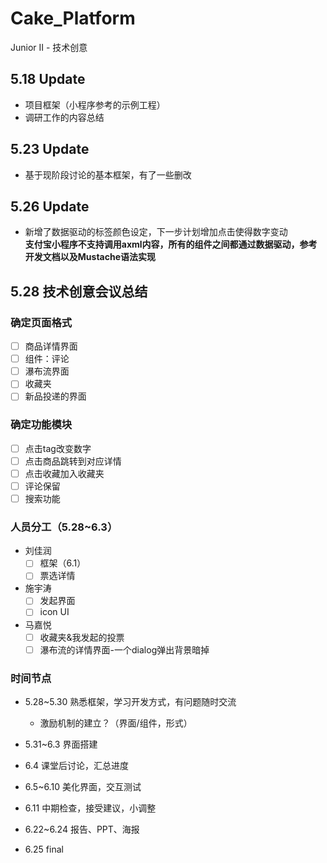 # Cake_Platform
Junior II - 技术创意

## 5.18 Update

* 项目框架（小程序参考的示例工程）  
* 调研工作的内容总结


## 5.23 Update

* 基于现阶段讨论的基本框架，有了一些删改  

## 5.26 Update  

* 新增了数据驱动的标签颜色设定，下一步计划增加点击使得数字变动  
**支付宝小程序不支持调用axml内容，所有的组件之间都通过数据驱动，参考开发文档以及Mustache语法实现**



## 5.28 技术创意会议总结

### 确定页面格式

- [ ] 商品详情界面
- [ ] 组件：评论
- [ ] 瀑布流界面
- [ ] 收藏夹
- [ ] 新品投递的界面

### 确定功能模块

- [ ] 点击tag改变数字
- [ ] 点击商品跳转到对应详情
- [ ] 点击收藏加入收藏夹
- [ ] 评论保留
- [ ] 搜索功能

### 人员分工（5.28~6.3）

* 刘佳润
  - [ ] 框架（6.1）
  - [ ] 票选详情
* 施宇涛
  - [ ] 发起界面
  - [ ] icon UI
* 马嘉悦
  - [ ] 收藏夹&我发起的投票
  - [ ] 瀑布流的详情界面-一个dialog弹出背景暗掉

### 时间节点

* 5.28~5.30 熟悉框架，学习开发方式，有问题随时交流
  * 激励机制的建立？（界面/组件，形式）
* 5.31~6.3 界面搭建
* 6.4 课堂后讨论，汇总进度
* 6.5~6.10 美化界面，交互测试
* 6.11 中期检查，接受建议，小调整



* 6.22~6.24 报告、PPT、海报
* 6.25 final


